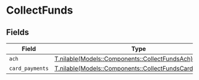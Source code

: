 # CollectFunds


## Fields

| Field                                                                                                      | Type                                                                                                       | Required                                                                                                   | Description                                                                                                |
| ---------------------------------------------------------------------------------------------------------- | ---------------------------------------------------------------------------------------------------------- | ---------------------------------------------------------------------------------------------------------- | ---------------------------------------------------------------------------------------------------------- |
| `ach`                                                                                                      | [T.nilable(Models::Components::CollectFundsAch)](../../models/shared/collectfundsach.md)                   | :heavy_minus_sign:                                                                                         | N/A                                                                                                        |
| `card_payments`                                                                                            | [T.nilable(Models::Components::CollectFundsCardPayments)](../../models/shared/collectfundscardpayments.md) | :heavy_minus_sign:                                                                                         | N/A                                                                                                        |